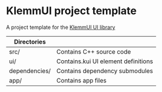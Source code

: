 # KlemmUI project template

A project template for the [KlemmUI UI library](https://github.com/Klemmbaustein/KlemmUI)

| Directories      |                                      |
|------------------|--------------------------------------|
| src/             | Contains C++ source code             |
| ui/              | Contains.kui UI element definitions  |
| dependencies/    | Contains dependency submodules       |
| app/             | Contains app files                   |
